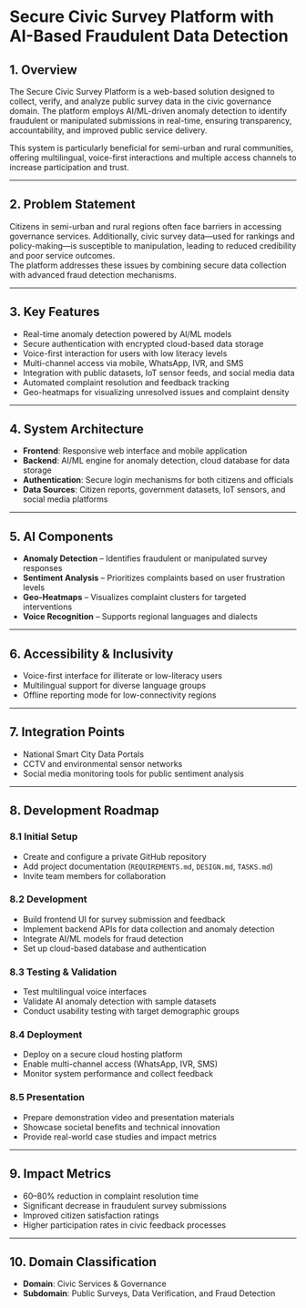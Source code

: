 # Secure Civic Survey Platform with AI-Based Fraudulent Data Detection

## 1. Overview

The Secure Civic Survey Platform is a web-based solution designed to collect, verify, and analyze public survey data in the civic governance domain. The platform employs AI/ML-driven anomaly detection to identify fraudulent or manipulated submissions in real-time, ensuring transparency, accountability, and improved public service delivery.

This system is particularly beneficial for semi-urban and rural communities, offering multilingual, voice-first interactions and multiple access channels to increase participation and trust.

---

## 2. Problem Statement

Citizens in semi-urban and rural regions often face barriers in accessing governance services. Additionally, civic survey data—used for rankings and policy-making—is susceptible to manipulation, leading to reduced credibility and poor service outcomes.  
The platform addresses these issues by combining secure data collection with advanced fraud detection mechanisms.

---

## 3. Key Features

- Real-time anomaly detection powered by AI/ML models
- Secure authentication with encrypted cloud-based data storage
- Voice-first interaction for users with low literacy levels
- Multi-channel access via mobile, WhatsApp, IVR, and SMS
- Integration with public datasets, IoT sensor feeds, and social media data
- Automated complaint resolution and feedback tracking
- Geo-heatmaps for visualizing unresolved issues and complaint density

---

## 4. System Architecture

- **Frontend**: Responsive web interface and mobile application  
- **Backend**: AI/ML engine for anomaly detection, cloud database for data storage  
- **Authentication**: Secure login mechanisms for both citizens and officials  
- **Data Sources**: Citizen reports, government datasets, IoT sensors, and social media platforms  

---

## 5. AI Components

- **Anomaly Detection** – Identifies fraudulent or manipulated survey responses  
- **Sentiment Analysis** – Prioritizes complaints based on user frustration levels  
- **Geo-Heatmaps** – Visualizes complaint clusters for targeted interventions  
- **Voice Recognition** – Supports regional languages and dialects  

---

## 6. Accessibility & Inclusivity

- Voice-first interface for illiterate or low-literacy users  
- Multilingual support for diverse language groups  
- Offline reporting mode for low-connectivity regions  

---

## 7. Integration Points

- National Smart City Data Portals  
- CCTV and environmental sensor networks  
- Social media monitoring tools for public sentiment analysis  

---

## 8. Development Roadmap

### 8.1 Initial Setup
- Create and configure a private GitHub repository  
- Add project documentation (`REQUIREMENTS.md`, `DESIGN.md`, `TASKS.md`)  
- Invite team members for collaboration  

### 8.2 Development
- Build frontend UI for survey submission and feedback  
- Implement backend APIs for data collection and anomaly detection  
- Integrate AI/ML models for fraud detection  
- Set up cloud-based database and authentication  

### 8.3 Testing & Validation
- Test multilingual voice interfaces  
- Validate AI anomaly detection with sample datasets  
- Conduct usability testing with target demographic groups  

### 8.4 Deployment
- Deploy on a secure cloud hosting platform  
- Enable multi-channel access (WhatsApp, IVR, SMS)  
- Monitor system performance and collect feedback  

### 8.5 Presentation
- Prepare demonstration video and presentation materials  
- Showcase societal benefits and technical innovation  
- Provide real-world case studies and impact metrics  

---

## 9. Impact Metrics

- 60–80% reduction in complaint resolution time  
- Significant decrease in fraudulent survey submissions  
- Improved citizen satisfaction ratings  
- Higher participation rates in civic feedback processes  

---

## 10. Domain Classification

- **Domain**: Civic Services & Governance  
- **Subdomain**: Public Surveys, Data Verification, and Fraud Detection  
